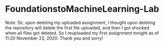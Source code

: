 # FoundationstoMachineLearning-Lab

Note:
Sir, upon deleting my uploaded assignment, I thought upon deleting the repository will delete the first file uploaded, and then I got shocked when all files got deleted.
So I reuploaded my first assignment tonight as of 11:20 November 23, 2020. 
Thank you and sorry!
